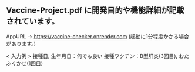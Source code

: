 ## Vaccine-Project.pdf に開発目的や機能詳細が記載されています。
AppURL -> https://vaccine-checker.onrender.com
(起動に1分程度かかる場合があります。)

< 入力例 >
接種日, 生年月日：何でも良い
接種ワクチン：B型肝炎(3回目), おたふくかぜ(1回目)


